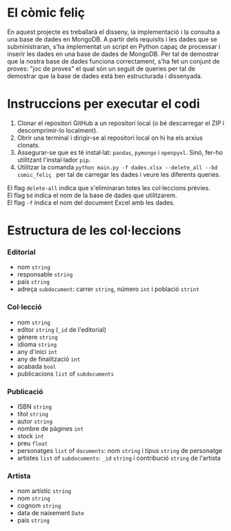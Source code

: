 # El còmic feliç
En aquest projecte es treballarà el disseny, 
la implementació i la consulta a una base de 
dades en MongoDB. A partir dels requisits i 
les dades que se subministraran, s’ha implementat 
un script en Python capaç de processar i inserir 
les dades en una base de dades de MongoDB. Per tal 
de demostrar que la nostra base 
de dades funciona correctament, s'ha fet un conjunt 
de proves: "joc de proves" el qual són un seguit de
queries per tal de demostrar que la base de dades està
ben estructurada i dissenyada.

# Instruccions per executar el codi

1. Clonar el repositori GitHub a un repositori local (o bé descarregar el ZIP i descomprimir-lo localment).
2. Obrir una terminal i dirigir-se al repositori local on hi ha els arxius clonats.
3. Assegurar-se que es té instal·lat: ``pandas``, ``pymongo`` i ``openpyxl``. Sinó, fer-ho utilitzant l'instal·lador ``pip``.
4. Utilitzar la comanda ``python main.py -f dades.xlsx --delete_all --bd comic_feliç
`` per tal de carregar les dades i veure les diferents queries.

El flag `delete-all` indica que s'eliminaran totes les col·leccions prèvies. <br>
El flag `bd` indica el nom de la base de dades que utilitzarem. <br>
El flag `-f` indica el nom del document Excel amb les dades.

# Estructura de les col·leccions
### Editorial
* nom ``string``
* responsable ``string``
* país ``string``
* adreça ``subdocument``: carrer ``string``, número ``int`` i població ``strint``

### Col·lecció
* nom ``string``
* editor ``string`` (``_id`` de l'editorial)
* gènere ``string``
* idioma ``string``
* any d'inici ``int``
* any de finalització ``int``
* acabada ``bool``
* publicacions ``list`` of ``subdocuments``

### Publicació
* ISBN ``string``
* títol ``string``
* autor ``string``
* nombre de pàgines ``int``
* stock ``int``
* preu ``float``
* personatges ``list`` of ``documents``: nom ``string`` i tipus ``string`` de personatge
* artistes ``list`` of ``subdocuments``: ``_id`` ``string`` i contribució ``string`` de l'artista

### Artista
* nom artístic ``string``
* nom ``string``
* cognom ``string``
* data de naixement ``Date``
* país ``string``
